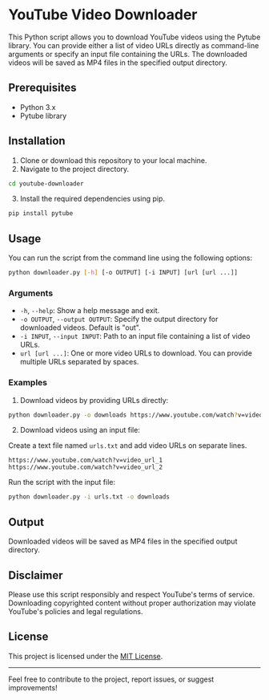 # YouTube Video Downloader

This Python script allows you to download YouTube videos using the Pytube library. You can provide either a list of video URLs directly as command-line arguments or specify an input file containing the URLs. The downloaded videos will be saved as MP4 files in the specified output directory.

## Prerequisites

- Python 3.x
- Pytube library

## Installation

1. Clone or download this repository to your local machine.
2. Navigate to the project directory.

```bash
cd youtube-downloader
```

3. Install the required dependencies using pip.

```bash
pip install pytube
```

## Usage

You can run the script from the command line using the following options:

```bash
python downloader.py [-h] [-o OUTPUT] [-i INPUT] [url [url ...]]
```

### Arguments

- `-h`, `--help`: Show a help message and exit.
- `-o OUTPUT`, `--output OUTPUT`: Specify the output directory for downloaded videos. Default is "out".
- `-i INPUT`, `--input INPUT`: Path to an input file containing a list of video URLs.
- `url [url ...]`: One or more video URLs to download. You can provide multiple URLs separated by spaces.

### Examples

1. Download videos by providing URLs directly:

```bash
python downloader.py -o downloads https://www.youtube.com/watch?v=video_url_1 https://www.youtube.com/watch?v=video_url_2
```

2. Download videos using an input file:

Create a text file named `urls.txt` and add video URLs on separate lines.

```
https://www.youtube.com/watch?v=video_url_1
https://www.youtube.com/watch?v=video_url_2
```

Run the script with the input file:

```bash
python downloader.py -i urls.txt -o downloads
```

## Output

Downloaded videos will be saved as MP4 files in the specified output directory.

## Disclaimer

Please use this script responsibly and respect YouTube's terms of service. Downloading copyrighted content without proper authorization may violate YouTube's policies and legal regulations.

## License

This project is licensed under the [MIT License](LICENSE).

---

Feel free to contribute to the project, report issues, or suggest improvements!
